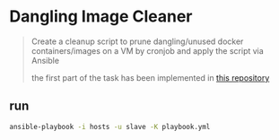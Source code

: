 # Dangling Image Cleaner

> Create a cleanup script to prune dangling/unused docker containers/images on a VM by cronjob and apply the script via Ansible
>
> the first part of the task has been implemented in [this repository](https://github.com/mohammadne/rwx/tree/master/basics)

## run

``` bash
ansible-playbook -i hosts -u slave -K playbook.yml
```

